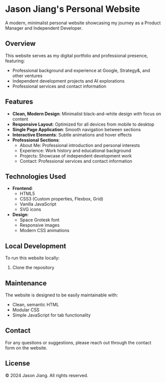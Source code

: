 # Jason Jiang's Personal Website

A modern, minimalist personal website showcasing my journey as a Product Manager and Independent Developer.

## Overview

This website serves as my digital portfolio and professional presence, featuring:
- Professional background and experience at Google, Strategy&, and other ventures
- Independent development projects and AI explorations
- Professional services and contact information

## Features

- **Clean, Modern Design**: Minimalist black-and-white design with focus on content
- **Responsive Layout**: Optimized for all devices from mobile to desktop
- **Single Page Application**: Smooth navigation between sections
- **Interactive Elements**: Subtle animations and hover effects
- **Professional Sections**:
  - About Me: Professional introduction and personal interests
  - Experience: Work history and educational background
  - Projects: Showcase of independent development work
  - Contact: Professional services and contact information

## Technologies Used

- **Frontend**:
  - HTML5
  - CSS3 (Custom properties, Flexbox, Grid)
  - Vanilla JavaScript
  - SVG icons
- **Design**:
  - Space Grotesk font
  - Responsive images
  - Modern CSS animations

## Local Development

To run this website locally:
1. Clone the repository

## Maintenance

The website is designed to be easily maintainable with:
- Clean, semantic HTML
- Modular CSS
- Simple JavaScript for tab functionality

## Contact

For any questions or suggestions, please reach out through the contact form on the website.

## License

© 2024 Jason Jiang. All rights reserved. 